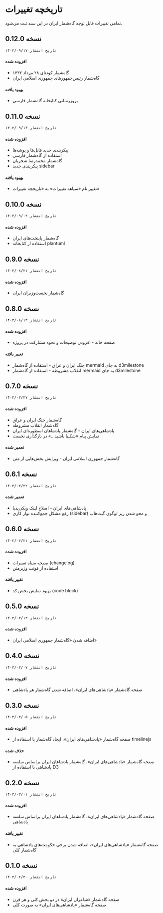 # تاریخچه تغییرات
تمامی تغییرات قابل توجه گاه‌شمار ایران در این سند ثبت می‌شود.

## نسخه 0.12.0
`تاریخ انتشار ۱۴۰۳/۰۹/۱۷`

#### افزوده شده
- گاه‌شمار کودتای ۲۸ مرداد ۱۳۳۲
- گاه‌شمار رئیس‌جمهورهای جمهوری اسلامی ایران

#### بهبود یافته
- بروزرسانی کتابخانه گاه‌شمار فارسی

## نسخه 0.11.0
`تاریخ انتشار ۱۴۰۳/۰۹/۱۴`

#### افزوده شده
- پیکربندی جدید فایل‌ها و پوشه‌ها
- استفاده از گاه‌شمار فارسی
- گاه‌شمار محمدرضا شجریان
- پیکربندی جدید sidebar

#### بهبود یافته
- تغییر نام «سیاهه تغییرات» به «تاریخچه تغییرات»

## نسخه 0.10.0
`تاریخ انتشار ۱۴۰۳/۰۹/۰۳`

#### افزوده شده
- گاه‌شمار پایتخت‌های ایران
- استفاده از کتابخانه plantuml

## نسخه 0.9.0
`تاریخ انتشار ۱۴۰۳/۰۸/۲۱`

#### افزوده شده
- گاه‌شمار نخست‌وزیران ایران

## نسخه 0.8.0
`تاریخ انتشار ۱۴۰۳/۰۸/۱۳`

#### افزوده شده
- صفحه خانه - افزودن توضیحات و نحوه مشارکت در پروژه

#### تغییر یافته
- جنگ ایران و عراق - استفاده از گاه‌شمار mermaid به جای d3milestone
- انقلاب مشروطه - استفاده از گاه‌شمار mermaid به جای d3milestone

## نسخه 0.7.0
`تاریخ انتشار ۱۴۰۳/۰۳/۲۷`

#### افزوده شده
* گاه‌شمار جنگ ایران و عراق
* گاه‌شمار انقلاب مشروطه
* پادشاهی‌های ایران - گاه‌شمار پادشاهان اسطوره‌ای ایران
* نمایش پیام «شکیبا باشید…» در بارگذاری نخست

#### تعمیر شده
* گاه‌شمار جمهوری اسلامی ایران - ویرایش بخش‌هایی از متن

## نسخه 0.6.1
`تاریخ انتشار ۱۴۰۳/۰۳/۲۲`

#### تعمیر شده
* پادشاهی‌های ایران - اصلاح لینک ویکی‌پدیا
* رفع مشکل جمع‌کننده نوار کاری (sidebar) و محو شدن زیر لوگوی گیت‌هاب

## نسخه 0.6.0
`تاریخ انتشار ۱۴۰۳/۰۳/۲۱`

#### افزوده شده
* صفحه سیاه تغییرات (changelog)
* استفاده از فونت وزیرمتن

#### تغییر یافته
* بهبود نمایش بخش کد (code block)

## نسخه 0.5.0
`تاریخ انتشار ۱۴۰۳/۰۳/۱۳`

#### افزوده شده
* اضافه شدن «گاه‌شمار جمهوری اسلامی ایران»

## نسخه 0.4.0
`تاریخ انتشار ۱۴۰۳/۰۳/۰۷`

#### افزوده شده
* صفحه گاه‌شمار «پادشاهی‌های ایران»، اضافه شدن گاه‌شمار هر پادشاهی

## نسخه 0.3.0 
`تاریخ انتشار ۱۴۰۳/۰۳/۰۵`

#### افزوده شده
* صفحه گاه‌شمار «پادشاهی‌های ایران»، ایجاد گاه‌شمار با استفاده از timelinejs

#### حذف شده
* صفحه گاه‌شمار «پادشاهی‌های ایران»، گاه‌شمار پادشاهان ایران براساس سلسه پادشاهی با استفاده از D3

## نسخه 0.2.0
`تاریخ انتشار ۱۴۰۳/۰۳/۰۱`

#### افزوده شده
* صفحه گاه‌شمار «پادشاهی‌های ایران»، گاه‌شمار پادشاهان ایران براساس سلسه پادشاهی

#### تغییر یافته
* صفحه گاه‌شمار «پادشاهی‌های ایران»، اضافه شدن برخی حکومت‌های پادشاهی به گاه‌شمار کلی


## نسخه 0.1.0
`تاریخ انتشار ۱۴۰۳/۰۲/۳۰`

#### افزوده شده
* صفحه گاه‌شمار «شاعران ایران» در دو بخش کلی و هر قرن
* صفحه گاه‌شمار «پادشاهی‌های ایران» به صورت کلی
